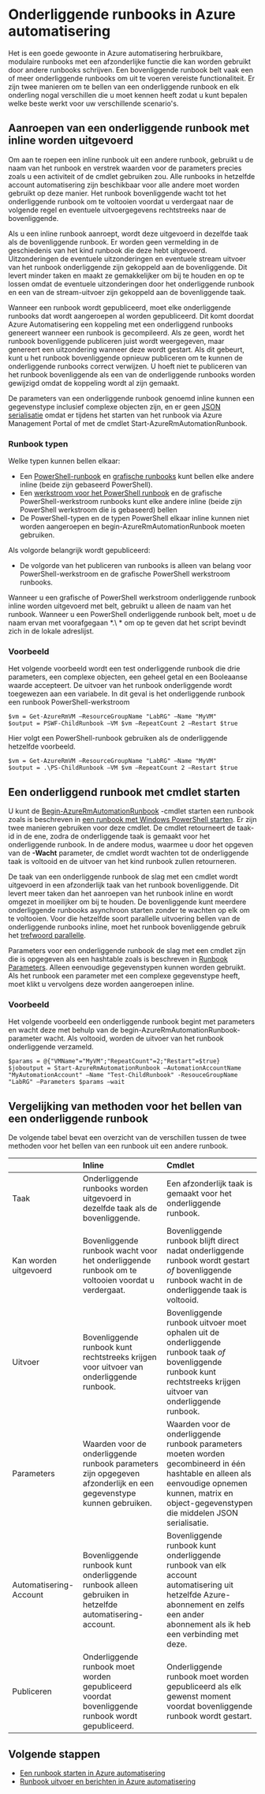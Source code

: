 <properties 
   pageTitle="Onderliggende runbooks in Azure automatisering | Microsoft Azure"
   description="Beschrijving van de verschillende methoden voor het starten van een runbook in Azure automatisering uit een andere runbook en delen van informatie ertussen."
   services="automation"
   documentationCenter=""
   authors="mgoedtel"
   manager="jwhit"
   editor="tysonn" />
<tags 
   ms.service="automation"
   ms.devlang="na"
   ms.topic="article"
   ms.tgt_pltfrm="na"
   ms.workload="infrastructure-services"
   ms.date="08/17/2016"
   ms.author="magoedte;bwren" />

# <a name="child-runbooks-in-azure-automation"></a>Onderliggende runbooks in Azure automatisering

Het is een goede gewoonte in Azure automatisering herbruikbare, modulaire runbooks met een afzonderlijke functie die kan worden gebruikt door andere runbooks schrijven. Een bovenliggende runbook belt vaak een of meer onderliggende runbooks om uit te voeren vereiste functionaliteit. Er zijn twee manieren om te bellen van een onderliggende runbook en elk onderling nogal verschillen die u moet kennen heeft zodat u kunt bepalen welke beste werkt voor uw verschillende scenario's.

##  <a name="invoking-a-child-runbook-using-inline-execution"></a>Aanroepen van een onderliggende runbook met inline worden uitgevoerd

Om aan te roepen een inline runbook uit een andere runbook, gebruikt u de naam van het runbook en verstrek waarden voor de parameters precies zoals u een activiteit of de cmdlet gebruiken zou.  Alle runbooks in hetzelfde account automatisering zijn beschikbaar voor alle andere moet worden gebruikt op deze manier. Het runbook bovenliggende wacht tot het onderliggende runbook om te voltooien voordat u verdergaat naar de volgende regel en eventuele uitvoergegevens rechtstreeks naar de bovenliggende.

Als u een inline runbook aanroept, wordt deze uitgevoerd in dezelfde taak als de bovenliggende runbook. Er worden geen vermelding in de geschiedenis van het kind runbook die deze hebt uitgevoerd. Uitzonderingen de eventuele uitzonderingen en eventuele stream uitvoer van het runbook onderliggende zijn gekoppeld aan de bovenliggende. Dit levert minder taken en maakt ze gemakkelijker om bij te houden en op te lossen omdat de eventuele uitzonderingen door het onderliggende runbook en een van de stream-uitvoer zijn gekoppeld aan de bovenliggende taak.

Wanneer een runbook wordt gepubliceerd, moet elke onderliggende runbooks dat wordt aangeroepen al worden gepubliceerd. Dit komt doordat Azure Automatisering een koppeling met een onderliggend runbooks genereert wanneer een runbook is gecompileerd. Als ze geen, wordt het runbook bovenliggende publiceren juist wordt weergegeven, maar genereert een uitzondering wanneer deze wordt gestart. Als dit gebeurt, kunt u het runbook bovenliggende opnieuw publiceren om te kunnen de onderliggende runbooks correct verwijzen. U hoeft niet te publiceren van het runbook bovenliggende als een van de onderliggende runbooks worden gewijzigd omdat de koppeling wordt al zijn gemaakt.

De parameters van een onderliggende runbook genoemd inline kunnen een gegevenstype inclusief complexe objecten zijn, en er geen [JSON serialisatie](automation-starting-a-runbook.md#runbook-parameters) omdat er tijdens het starten van het runbook via Azure Management Portal of met de cmdlet Start-AzureRmAutomationRunbook.


### <a name="runbook-types"></a>Runbook typen

Welke typen kunnen bellen elkaar:

- Een [PowerShell-runbook](automation-runbook-types.md#powershell-runbooks) en [grafische runbooks](automation-runbook-types.md#graphical-runbooks) kunt bellen elke andere inline (beide zijn gebaseerd PowerShell).
- Een [werkstroom voor het PowerShell runbook](automation-runbook-types.md#powershell-workflow-runbooks) en de grafische PowerShell-werkstroom runbooks kunt elke andere inline (beide zijn PowerShell werkstroom die is gebaseerd) bellen
- De PowerShell-typen en de typen PowerShell elkaar inline kunnen niet worden aangeroepen en begin-AzureRmAutomationRunbook moeten gebruiken.
    
Als volgorde belangrijk wordt gepubliceerd:

- De volgorde van het publiceren van runbooks is alleen van belang voor PowerShell-werkstroom en de grafische PowerShell werkstroom runbooks.


Wanneer u een grafische of PowerShell werkstroom onderliggende runbook inline worden uitgevoerd met belt, gebruikt u alleen de naam van het runbook.  Wanneer u een PowerShell onderliggende runbook belt, moet u de naam ervan met voorafgegaan *.\\ * om op te geven dat het script bevindt zich in de lokale adreslijst. 

### <a name="example"></a>Voorbeeld

Het volgende voorbeeld wordt een test onderliggende runbook die drie parameters, een complexe objecten, een geheel getal en een Booleaanse waarde accepteert. De uitvoer van het runbook onderliggende wordt toegewezen aan een variabele.  In dit geval is het onderliggende runbook een runbook PowerShell-werkstroom

    $vm = Get-AzureRmVM –ResourceGroupName "LabRG" –Name "MyVM"
    $output = PSWF-ChildRunbook –VM $vm –RepeatCount 2 –Restart $true

Hier volgt een PowerShell-runbook gebruiken als de onderliggende hetzelfde voorbeeld.

    $vm = Get-AzureRmVM –ResourceGroupName "LabRG" –Name "MyVM"
    $output = .\PS-ChildRunbook –VM $vm –RepeatCount 2 –Restart $true



##  <a name="starting-a-child-runbook-using-cmdlet"></a>Een onderliggend runbook met cmdlet starten

U kunt de [Begin-AzureRmAutomationRunbook](https://msdn.microsoft.com/library/mt603661.aspx) -cmdlet starten een runbook zoals is beschreven in [een runbook met Windows PowerShell starten](../automation-starting-a-runbook.md#starting-a-runbook-with-windows-powershell). Er zijn twee manieren gebruiken voor deze cmdlet.  De cmdlet retourneert de taak-id in de ene, zodra de onderliggende taak is gemaakt voor het onderliggende runbook.  In de andere modus, waarmee u door het opgeven van de **-Wacht** parameter, de cmdlet wordt wachten tot de onderliggende taak is voltooid en de uitvoer van het kind runbook zullen retourneren.

De taak van een onderliggende runbook de slag met een cmdlet wordt uitgevoerd in een afzonderlijk taak van het runbook bovenliggende. Dit levert meer taken dan het aanroepen van het runbook inline en wordt omgezet in moeilijker om bij te houden. De bovenliggende kunt meerdere onderliggende runbooks asynchroon starten zonder te wachten op elk om te voltooien. Voor die hetzelfde soort parallelle uitvoering bellen van de onderliggende runbooks inline, moet het runbook bovenliggende gebruik het [trefwoord parallelle](automation-powershell-workflow.md#parallel-processing).

Parameters voor een onderliggende runbook de slag met een cmdlet zijn die is opgegeven als een hashtable zoals is beschreven in [Runbook Parameters](automation-starting-a-runbook.md#runbook-parameters). Alleen eenvoudige gegevenstypen kunnen worden gebruikt. Als het runbook een parameter met een complexe gegevenstype heeft, moet klikt u vervolgens deze worden aangeroepen inline.

### <a name="example"></a>Voorbeeld

Het volgende voorbeeld een onderliggende runbook begint met parameters en wacht deze met behulp van de begin-AzureRmAutomationRunbook-parameter wacht. Als voltooid, worden de uitvoer van het runbook onderliggende verzameld.

    $params = @{"VMName"="MyVM";"RepeatCount"=2;"Restart"=$true} 
    $joboutput = Start-AzureRmAutomationRunbook –AutomationAccountName "MyAutomationAccount" –Name "Test-ChildRunbook" -ResouceGroupName "LabRG" –Parameters $params –wait


## <a name="comparison-of-methods-for-calling-a-child-runbook"></a>Vergelijking van methoden voor het bellen van een onderliggende runbook

De volgende tabel bevat een overzicht van de verschillen tussen de twee methoden voor het bellen van een runbook uit een andere runbook.

| | Inline| Cmdlet|
|:---|:---|:---|
|Taak|Onderliggende runbooks worden uitgevoerd in dezelfde taak als de bovenliggende.|Een afzonderlijk taak is gemaakt voor het onderliggende runbook.|
|Kan worden uitgevoerd|Bovenliggende runbook wacht voor het onderliggende runbook om te voltooien voordat u verdergaat.|Bovenliggende runbook blijft direct nadat onderliggende runbook wordt gestart *of* bovenliggende runbook wacht in de onderliggende taak is voltooid.|
|Uitvoer|Bovenliggende runbook kunt rechtstreeks krijgen voor uitvoer van onderliggende runbook.|Bovenliggende runbook uitvoer moet ophalen uit de onderliggende runbook taak *of* bovenliggende runbook kunt rechtstreeks krijgen uitvoer van onderliggende runbook.|
|Parameters|Waarden voor de onderliggende runbook parameters zijn opgegeven afzonderlijk en een gegevenstype kunnen gebruiken.|Waarden voor de onderliggende runbook parameters moeten worden gecombineerd in één hashtable en alleen als eenvoudige opnemen kunnen, matrix en object-gegevenstypen die middelen JSON serialisatie.|
|Automatisering-Account|Bovenliggende runbook kunt onderliggende runbook alleen gebruiken in hetzelfde automatisering-account.|Bovenliggende runbook kunt onderliggende runbook van elk account automatisering uit hetzelfde Azure-abonnement en zelfs een ander abonnement als ik heb een verbinding met deze.|
|Publiceren|Onderliggende runbook moet worden gepubliceerd voordat bovenliggende runbook wordt gepubliceerd.|Onderliggende runbook moet worden gepubliceerd als elk gewenst moment voordat bovenliggende runbook wordt gestart.|

## <a name="next-steps"></a>Volgende stappen

- [Een runbook starten in Azure automatisering](automation-starting-a-runbook.md)
- [Runbook uitvoer en berichten in Azure automatisering](automation-runbook-output-and-messages.md)
